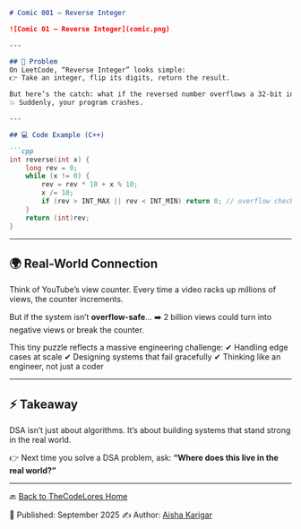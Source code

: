 

````markdown
# Comic 001 – Reverse Integer  

![Comic 01 – Reverse Integer](comic.png)  

---

## 🧩 Problem  
On LeetCode, “Reverse Integer” looks simple:  
👉 Take an integer, flip its digits, return the result.  

But here’s the catch: what if the reversed number overflows a 32-bit integer?  
💥 Suddenly, your program crashes.  

---

## 💻 Code Example (C++)  

```cpp
int reverse(int x) {
    long rev = 0;
    while (x != 0) {
        rev = rev * 10 + x % 10;
        x /= 10;
        if (rev > INT_MAX || rev < INT_MIN) return 0; // overflow check
    }
    return (int)rev;
}
````

---

## 🌍 Real-World Connection

Think of YouTube’s view counter.
Every time a video racks up millions of views, the counter increments.

But if the system isn’t **overflow-safe**…
➡️ 2 billion views could turn into negative views or break the counter.

This tiny puzzle reflects a massive engineering challenge:
✔ Handling edge cases at scale
✔ Designing systems that fail gracefully
✔ Thinking like an engineer, not just a coder

---

## ⚡ Takeaway

DSA isn’t just about algorithms.
It’s about building systems that stand strong in the real world.

👉 Next time you solve a DSA problem, ask:
**“Where does this live in the real world?”**

---

🔙 [Back to TheCodeLores Home](../../README.md)

📅 Published: September 2025
✍️ Author: [Aisha Karigar](https://github.com/aishakarigar)

```


```
